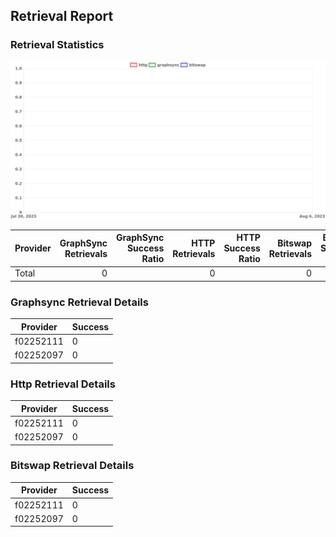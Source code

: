 ## Retrieval Report
### Retrieval Statistics
<img src="https://raw.githubusercontent.com/data-preservation-programs/filplus-checker-assets/main/filecoin-project/filecoin-plus-large-datasets/issues/2082/1691204622341.png"/>

| Provider | GraphSync Retrievals | GraphSync Success Ratio | HTTP Retrievals | HTTP Success Ratio | Bitswap Retrievals | Bitswap Success Ratio |
| :------- | -------------------: | ----------------------: | --------------: | -----------------: | -----------------: | --------------------: |
| Total    |                    0 |                         |               0 |                    |                  0 |                       |

### Graphsync Retrieval Details
| Provider  | Success |
| --------- | ------- |
| f02252111 | 0       |
| f02252097 | 0       |

### Http Retrieval Details
| Provider  | Success |
| --------- | ------- |
| f02252111 | 0       |
| f02252097 | 0       |

### Bitswap Retrieval Details
| Provider  | Success |
| --------- | ------- |
| f02252111 | 0       |
| f02252097 | 0       |
